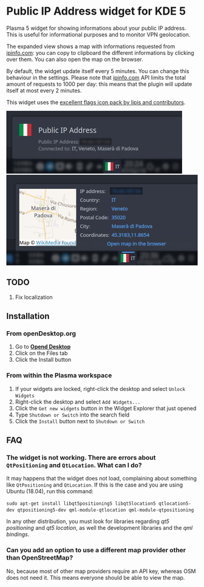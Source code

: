 # Public IP Address widget for KDE 5

Plasma 5 widget for showing informations about your public IP address. This is useful for informational purposes and to monitor VPN geolocation.

The expanded view shows a map with informations requested from [ipinfo.com](https://ipinfo.io/): you can copy to clipboard the different informations by clicking over them. You can also open the map on the browser.

By default, the widget update itself every 5 minutes. You can change this behaviour in the settings. Please note that [ipinfo.com](https://ipinfo.io/) API limits the total amount of requests to 1000 per day: this means that the plugin will update itself at most every 2 minutes.

This widget uses the [excellent flags icon pack by lipis and contributors](https://github.com/lipis/flag-icon-css).

![tooltip screenshot](screenshots/screenshot_2.png)
![expanded screenshot](screenshots/screenshot_1.png)

## TODO

1. Fix localization

## Installation

### From openDesktop.org

1. Go to **[Opend Desktop](https://www.opendesktop.org/p/1289644/)**
2. Click on the Files tab
3. Click the Install button

### From within the Plasma workspace

1. If your widgets are locked, right-click the desktop and select `Unlock Widgets`
2. Right-click the desktop and select `Add Widgets...`
3. Click the `Get new widgets` button in the Widget Explorer that just opened
4. Type `Shutdown or Switch` into the search field
5. Click the `Install` button next to `Shutdown or Switch`

## FAQ

### The widget is not working. There are errors about `QtPositioning` and `QtLocation`. What can I do?

It may happens that the widget does not load, complaining about something like `QtPositioning` and `QtLocation`. If this is the case and you are using Ubuntu (18.04), run this command:

`sudo apt-get install libqt5positioning5 libqt5location5 qtlocation5-dev qtpositioning5-dev qml-module-qtlocation qml-module-qtpositioning`

In any other distribution, you must look for libraries regarding *qt5 positioning* and *qt5 location*, as well the development libraries and the *qml bindings*.

### Can you add an option to use a different map provider other than OpenStreetMap?

No, because most of other map providers require an API key, whereas OSM does not need it. This means everyone should be able to view the map.

